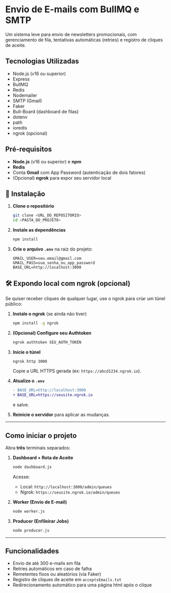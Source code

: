 # Envio de E-mails com BullMQ e SMTP

Um sistema leve para envio de newsletters promocionais, com gerenciamento de fila, tentativas automáticas (retries) e registro de cliques de aceite.

## Tecnologias Utilizadas

* Node.js (v16 ou superior)
* Express
* BullMQ
* Redis
* Nodemailer
* SMTP (Gmail)
* Faker
* Bull-Board (dashboard de filas)
* dotenv
* path
* ioredis
* ngrok (opcional)

## Pré-requisitos

* **Node.js** (v16 ou superior) e **npm**
* **Redis**
* Conta **Gmail** com App Password (autenticação de dois fatores)
* (Opcional) **ngrok** para expor seu servidor local

## 🚀 Instalação

1. **Clone o repositório**

   ```bash
   git clone <URL_DO_REPOSITORIO>
   cd <PASTA_DO_PROJETO>
   ```

2. **Instale as dependências**

   ```bash
   npm install
   ```

3. **Crie o arquivo `.env`** na raiz do projeto:

   ```env
   GMAIL_USER=seu.email@gmail.com
   GMAIL_PASS=sua_senha_ou_app_password
   BASE_URL=http://localhost:3000
   ```

## 🛠 Expondo local com ngrok (opcional)

Se quiser receber cliques de qualquer lugar, use o ngrok para criar um túnel público:

1. **Instale o ngrok** (se ainda não tiver)

   ```bash
   npm install -g ngrok
   ```

2. **(Opcional) Configure seu Authtoken**

   ```bash
   ngrok authtoken SEU_AUTH_TOKEN
   ```

3. **Inicie o túnel**

   ```bash
   ngrok http 3000
   ```

   Copie a URL HTTPS gerada (ex: `https://abcd1234.ngrok.io`).

4. **Atualize o `.env`**

   ```diff
   - BASE_URL=http://localhost:3000
   + BASE_URL=https://seusite.ngrok.io
   ```

   e salve.

5. **Reinicie o servidor** para aplicar as mudanças.

---

## Como iniciar o projeto

Abra **três** terminais separados:

1. **Dashboard + Rota de Aceite**

   ```bash
   node dashboard.js
   ```

   Acesse:

   * Local: `http://localhost:3000/admin/queues`
   * Ngrok: `https://seusite.ngrok.io/admin/queues`

2. **Worker (Envio de E-mail)**

   ```bash
   node worker.js
   ```

3. **Producer (Enfileirar Jobs)**

   ```bash
   node producer.js
   ```

---

## Funcionalidades

* Envio de até 300 e-mails em fila
* Retries automáticos em caso de falha
* Remetentes fixos ou aleatórios (via Faker)
* Registro de cliques de aceite em `acceptsEmails.txt`
* Redirecionamento automático para uma página html após o clique
